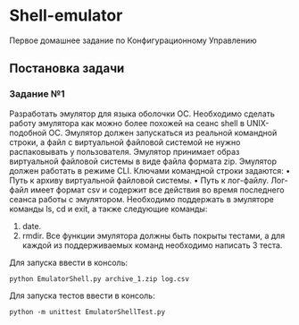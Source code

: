 # Shell-emulator
Первое домашнее задание по Конфигурационному Управлению

## Постановка задачи

### Задание №1
Разработать эмулятор для языка оболочки ОС. Необходимо сделать работу
эмулятора как можно более похожей на сеанс shell в UNIX-подобной ОС.
Эмулятор должен запускаться из реальной командной строки, а файл с
виртуальной файловой системой не нужно распаковывать у пользователя.
Эмулятор принимает образ виртуальной файловой системы в виде файла формата
zip. Эмулятор должен работать в режиме CLI.
Ключами командной строки задаются:
• Путь к архиву виртуальной файловой системы.
• Путь к лог-файлу.
Лог-файл имеет формат csv и содержит все действия во время последнего
сеанса работы с эмулятором.
Необходимо поддержать в эмуляторе команды ls, cd и exit, а также
следующие команды:
1. date.
2. rmdir.
Все функции эмулятора должны быть покрыты тестами, а для каждой из
поддерживаемых команд необходимо написать 3 теста.

Для запуска ввести в консоль: 

```python EmulatorShell.py archive_1.zip log.csv```

Для запуска тестов ввести в консоль: 

```python -m unittest EmulatorShellTest.py```
